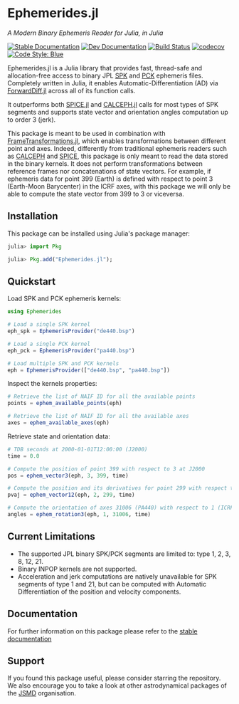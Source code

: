 # Ephemerides.jl

_A Modern Binary Ephemeris Reader for Julia, in Julia_

[![Stable Documentation](https://img.shields.io/badge/docs-stable-blue.svg)](https://juliaspacemissiondesign.github.io/Ephemerides.jl/stable/) 
[![Dev Documentation](https://img.shields.io/badge/docs-dev-blue.svg)](https://juliaspacemissiondesign.github.io/Ephemerides.jl/dev/) 
[![Build Status](https://github.com/JuliaSpaceMissionDesign/Ephemerides.jl/actions/workflows/ci.yml/badge.svg?branch=main)](https://github.com/JuliaSpaceMissionDesign/Ephemerides.jl/actions/workflows/ci.yml)
[![codecov](https://codecov.io/gh/JuliaSpaceMissionDesign/Ephemerides.jl/branch/main/graph/badge.svg?token=3SJCV229XX)](https://codecov.io/gh/JuliaSpaceMissionDesign/Ephemerides.jl)
[![Code Style: Blue](https://img.shields.io/badge/code%20style-blue-4495d1.svg)](https://github.com/invenia/BlueStyle)

Ephemerides.jl is a Julia library that provides fast, thread-safe and allocation-free access to binary JPL
[SPK](https://naif.jpl.nasa.gov/pub/naif/toolkit_docs/C/req/spk.html) and [PCK](https://naif.jpl.nasa.gov/pub/naif/toolkit_docs/C/req/pck.html) ephemeris files. Completely written in Julia, it enables 
Automatic-Differentiation (AD) via [ForwardDiff.jl](https://github.com/JuliaDiff/ForwardDiff.jl) 
across all of its function calls. 

It outperforms both [SPICE.jl](https://github.com/JuliaAstro/SPICE.jl) and [CALCEPH.jl](https://github.com/JuliaAstro/CALCEPH.jl) calls for most types of SPK segments and supports state vector and orientation angles computation up to order 3 (jerk).

This package is meant to be used in combination with [FrameTransformations.jl](https://github.com/JuliaSpaceMissionDesign/FrameTransformations.jl), which enables transformations between different point and axes. Indeed, differently from traditional ephemeris readers such as [CALCEPH](https://www.imcce.fr/inpop/calceph) and [SPICE](https://naif.jpl.nasa.gov/naif/toolkit.html), this package is only meant to read the data stored in the binary kernels. It does not perform transformations between reference frames nor concatenations of state vectors. For example, if ephemeris data for point 399 (Earth) is defined with respect to point 3 (Earth-Moon Barycenter) in the ICRF axes, with this package we will only be able to compute the state vector from 399 to 3 or viceversa. 

## Installation

This package can be installed using Julia's package manager: 
```julia
julia> import Pkg

julia> Pkg.add("Ephemerides.jl");
```

## Quickstart

Load SPK and PCK ephemeris kernels: 

```julia
using Ephemerides 

# Load a single SPK kernel 
eph_spk = EphemerisProvider("de440.bsp")

# Load a single PCK kernel
eph_pck = EphemerisProvider("pa440.bsp")

# Load multiple SPK and PCK kernels
eph = EphemerisProvider(["de440.bsp", "pa440.bsp"])
```

Inspect the kernels properties:
```julia
# Retrieve the list of NAIF ID for all the available points 
points = ephem_available_points(eph)

# Retrieve the list of NAIF ID for all the available axes
axes = ephem_available_axes(eph)
```

Retrieve state and orientation data:
```julia
# TDB seconds at 2000-01-01T12:00:00 (J2000)
time = 0.0

# Compute the position of point 399 with respect to 3 at J2000
pos = ephem_vector3(eph, 3, 399, time)

# Compute the position and its derivatives for point 299 with respect to 2
pvaj = ephem_vector12(eph, 2, 299, time)

# Compute the orientation of axes 31006 (PA440) with respect to 1 (ICRF) at J2000
angles = ephem_rotation3(eph, 1, 31006, time)
```

## Current Limitations
- The supported JPL binary SPK/PCK segments are limited to: type 1, 2, 3, 8, 12, 21. 
- Binary INPOP kernels are not supported. 
- Acceleration and jerk computations are natively unavailable for SPK segments of type 1 and 21, but can be computed with Automatic Differentiation of the position and velocity components.

## Documentation 
For further information on this package please refer to the [stable documentation](https://juliaspacemissiondesign.github.io/Ephemerides.jl/stable/)

## Support
If you found this package useful, please consider starring the repository. We also encourage 
you to take a look at other astrodynamical packages of the [JSMD](https://github.com/JuliaSpaceMissionDesign/) organisation.

